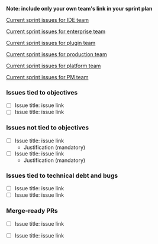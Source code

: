 **Note: include only your own team's link in your sprint plan**

[Current sprint issues for IDE team](https://github.com/eclipse/che/issues?utf8=%E2%9C%93&q=is%3Aopen%20label%3Asprint%2Fcurrent-sprint%20label%3Ateam%2Fide)

[Current sprint issues for enterprise team](https://github.com/eclipse/che/issues?utf8=%E2%9C%93&q=is%3Aopen%20label%3Asprint%2Fcurrent-sprint%20label%3Ateam%2Fenterprise)

[Current sprint issues for plugin team](https://github.com/eclipse/che/issues?utf8=%E2%9C%93&q=is%3Aopen%20label%3Asprint%2Fcurrent-sprint%20label%3Ateam%2Fplugin)

[Current sprint issues for production team](https://github.com/eclipse/che/issues?utf8=%E2%9C%93&q=is%3Aopen%20label%3Asprint%2Fcurrent-sprint%20label%3Ateam%2Fproduction)

[Current sprint issues for platform team](https://github.com/eclipse/che/issues?utf8=%E2%9C%93&q=is%3Aopen%20label%3Asprint%2Fcurrent-sprint%20label%3Ateam%2Fplatform)

[Current sprint issues for PM team](https://github.com/eclipse/che/issues?utf8=%E2%9C%93&q=is%3Aopen%20label%3Asprint%2Fcurrent-sprint%20label%3Ateam%2Fpm)


### Issues tied to objectives
- [ ] Issue title: issue link
- [ ] Issue title: issue link

### Issues not tied to objectives
- [ ] Issue title: issue link
  - Justification (mandatory)
- [ ] Issue title: issue link
  - Justification (mandatory)

### Issues tied to technical debt and bugs
- [ ] Issue title: issue link
- [ ] Issue title: issue link

### Merge-ready PRs
- [ ] Issue title: issue link
- [ ] Issue title: issue link

